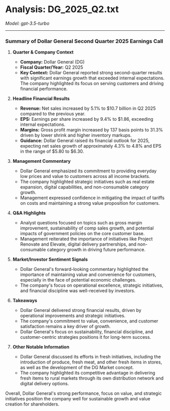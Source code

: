 # Analysis: DG_2025_Q2.txt

*Model: gpt-3.5-turbo*

---

### Summary of Dollar General Second Quarter 2025 Earnings Call

1. **Quarter & Company Context**
   - **Company:** Dollar General (DG)
   - **Fiscal Quarter/Year:** Q2 2025
   - **Key Context:** Dollar General reported strong second-quarter results with significant earnings growth that exceeded internal expectations. The company highlighted its focus on serving customers and driving financial performance.

2. **Headline Financial Results**
   - **Revenue:** Net sales increased by 5.1% to $10.7 billion in Q2 2025 compared to the previous year.
   - **EPS:** Earnings per share increased by 9.4% to $1.86, exceeding internal expectations.
   - **Margins:** Gross profit margin increased by 137 basis points to 31.3% driven by lower shrink and higher inventory markups.
   - **Guidance:** Dollar General raised its financial outlook for 2025, expecting net sales growth of approximately 4.3% to 4.8% and EPS in the range of $5.80 to $6.30.

3. **Management Commentary**
   - Dollar General emphasized its commitment to providing everyday low prices and value to customers across all income brackets.
   - The company highlighted strategic initiatives such as real estate expansion, digital capabilities, and non-consumable category growth.
   - Management expressed confidence in mitigating the impact of tariffs on costs and maintaining a strong value proposition for customers.

4. **Q&A Highlights**
   - Analyst questions focused on topics such as gross margin improvement, sustainability of comp sales growth, and potential impacts of government policies on the core customer base.
   - Management reiterated the importance of initiatives like Project Renovate and Elevate, digital delivery partnerships, and non-consumable category growth in driving future performance.

5. **Market/Investor Sentiment Signals**
   - Dollar General's forward-looking commentary highlighted the importance of maintaining value and convenience for customers, especially in the face of potential economic challenges.
   - The company's focus on operational excellence, strategic initiatives, and financial discipline was well-received by investors.

6. **Takeaways**
   - Dollar General delivered strong financial results, driven by operational improvements and strategic initiatives.
   - The company's commitment to value, convenience, and customer satisfaction remains a key driver of growth.
   - Dollar General's focus on sustainability, financial discipline, and customer-centric strategies positions it for long-term success.

7. **Other Notable Information**
   - Dollar General discussed its efforts in fresh initiatives, including the introduction of produce, fresh meat, and other fresh items in stores, as well as the development of the DG Market concept.
   - The company highlighted its competitive advantage in delivering fresh items to rural markets through its own distribution network and digital delivery options.

Overall, Dollar General's strong performance, focus on value, and strategic initiatives position the company well for sustainable growth and value creation for shareholders.